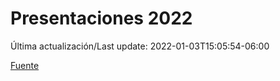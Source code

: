 # Presentaciones 2022

Última actualización/Last update: 2022-01-03T15:05:54-06:00

 [Fuente](https://www.gob.mx/salud/documentos/presentaciones-2022)
